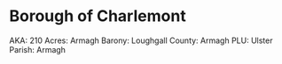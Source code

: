 # Borough of Charlemont

AKA: 210
Acres: Armagh
Barony: Loughgall
County: Armagh
PLU: Ulster
Parish: Armagh